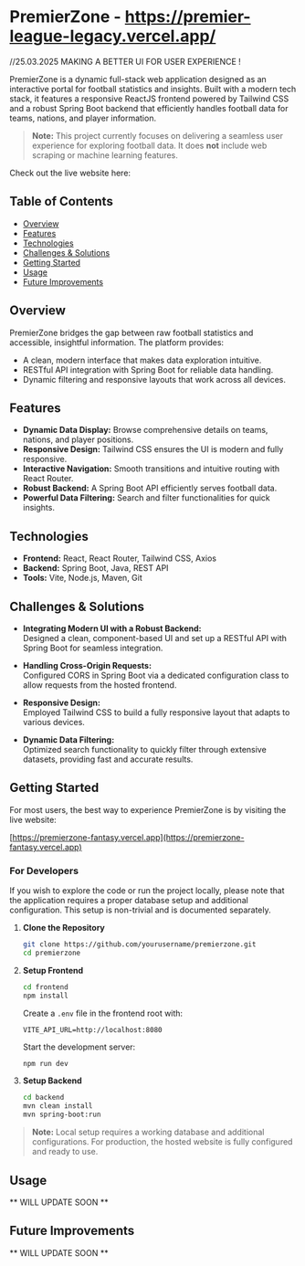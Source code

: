 # PremierZone - https://premier-league-legacy.vercel.app/

//25.03.2025 MAKING A BETTER UI FOR USER EXPERIENCE !

PremierZone is a dynamic full-stack web application designed as an interactive portal for football statistics and insights. Built with a modern tech stack, it features a responsive ReactJS frontend powered by Tailwind CSS and a robust Spring Boot backend that efficiently handles football data for teams, nations, and player information.

> **Note:** This project currently focuses on delivering a seamless user experience for exploring football data. It does **not** include web scraping or machine learning features.

Check out the live website here: 

## Table of Contents

- [Overview](#overview)
- [Features](#features)
- [Technologies](#technologies)
- [Challenges & Solutions](#challenges--solutions)
- [Getting Started](#getting-started)
- [Usage](#usage)
- [Future Improvements](#future-improvements)


## Overview

PremierZone bridges the gap between raw football statistics and accessible, insightful information. The platform provides:
- A clean, modern interface that makes data exploration intuitive.
- RESTful API integration with Spring Boot for reliable data handling.
- Dynamic filtering and responsive layouts that work across all devices.

## Features

- **Dynamic Data Display:** Browse comprehensive details on teams, nations, and player positions.
- **Responsive Design:** Tailwind CSS ensures the UI is modern and fully responsive.
- **Interactive Navigation:** Smooth transitions and intuitive routing with React Router.
- **Robust Backend:** A Spring Boot API efficiently serves football data.
- **Powerful Data Filtering:** Search and filter functionalities for quick insights.

## Technologies

- **Frontend:** React, React Router, Tailwind CSS, Axios
- **Backend:** Spring Boot, Java, REST API
- **Tools:** Vite, Node.js, Maven, Git

## Challenges & Solutions

- **Integrating Modern UI with a Robust Backend:**  
  Designed a clean, component-based UI and set up a RESTful API with Spring Boot for seamless integration.
  
- **Handling Cross-Origin Requests:**  
  Configured CORS in Spring Boot via a dedicated configuration class to allow requests from the hosted frontend.
  
- **Responsive Design:**  
  Employed Tailwind CSS to build a fully responsive layout that adapts to various devices.
  
- **Dynamic Data Filtering:**  
  Optimized search functionality to quickly filter through extensive datasets, providing fast and accurate results.

## Getting Started

For most users, the best way to experience PremierZone is by visiting the live website:

[https://premierzone-fantasy.vercel.app](https://premierzone-fantasy.vercel.app)

### For Developers

If you wish to explore the code or run the project locally, please note that the application requires a proper database setup and additional configuration. This setup is non-trivial and is documented separately.

1. **Clone the Repository**
   ```sh
   git clone https://github.com/yourusername/premierzone.git
   cd premierzone
   ```

2. **Setup Frontend**
   ```sh
   cd frontend
   npm install
   ```
   Create a `.env` file in the frontend root with:
   ```env
   VITE_API_URL=http://localhost:8080
   ```
   Start the development server:
   ```sh
   npm run dev
   ```

3. **Setup Backend**
   ```sh
   cd backend
   mvn clean install
   mvn spring-boot:run
   ```

> **Note:** Local setup requires a working database and additional configurations. For production, the hosted website is fully configured and ready to use.

## Usage
** WILL UPDATE SOON **


## Future Improvements
** WILL UPDATE SOON **
